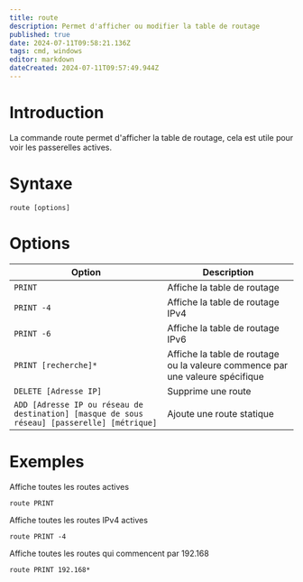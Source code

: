 ```yaml
---
title: route
description: Permet d'afficher ou modifier la table de routage
published: true
date: 2024-07-11T09:58:21.136Z
tags: cmd, windows
editor: markdown
dateCreated: 2024-07-11T09:57:49.944Z
---
```


# Introduction

La commande route permet d'afficher la table de routage, cela est utile pour voir les passerelles actives.

# Syntaxe

`route [options]`

# Options

| Option                                                                                      | Description                                                                   |
| ------------------------------------------------------------------------------------------- | ----------------------------------------------------------------------------- |
| `PRINT`                                                                                     | Affiche la table de routage                                                   |
| `PRINT -4`                                                                                  | Affiche la table de routage IPv4                                              |
| `PRINT -6`                                                                                  | Affiche la table de routage IPv6                                              |
| `PRINT [recherche]*`                                                                        | Affiche la table de routage ou la valeure commence par une valeure spécifique |
| `DELETE [Adresse IP]`                                                                       | Supprime une route                                                            |
| `ADD [Adresse IP ou réseau de destination] [masque de sous réseau] [passerelle] [métrique]` | Ajoute une route statique                                                     |

# Exemples

Affiche toutes les routes actives

`route PRINT`

Affiche toutes les routes IPv4 actives

`route PRINT -4`

Affiche toutes les routes qui commencent par 192.168

`route PRINT 192.168*`
